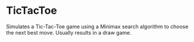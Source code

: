 # TicTacToe

Simulates a Tic-Tac-Toe game using a Minimax search algorithm to choose the next best move. Usually results in a draw game.
